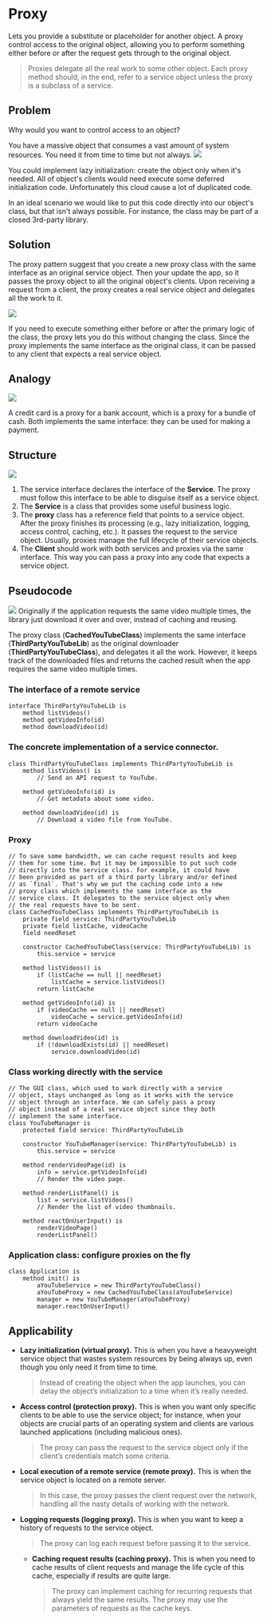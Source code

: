 # Proxy

Lets you provide a substitute or placeholder for another object. A proxy control access
to the original object, allowing you to perform something either before or after the request gets through to the original object.

> Proxies delegate all the real work to some other object. Each proxy method should, in the end, refer to a service object 
    unless the proxy is a subclass of a service.

## Problem
Why would you want to control access to an object? 

You have a massive object that consumes a vast amount of system resources. You need it from time to time but not always.
![](/img/proxy/proxy1.png)

You could implement lazy initialization: create the object only when it's needed. All of object's clients would need 
execute some deferred initialization code. Unfortunately this cloud cause a lot of duplicated code.

In an ideal scenario we would like to put this code directly into our object's class, but that isn't always possible. 
For instance, the class may be part of a closed 3rd-party library.

## Solution

The proxy pattern suggest that you create a new proxy class with the same interface as an original service object.
Then your update the app, so it passes the proxy object to all the original object's clients. 
Upon receiving a request from a client, the proxy creates a real service object and delegates all the work to it.

![](/img/proxy/proxy2.png)

If you need to execute something either before or after the primary logic of the class, 
the proxy lets you do this without changing the class. Since the proxy implements the same interface as the original class, 
it can be passed to any client that expects a real service object.

## Analogy

![](/img/proxy/proxy3.png)

A credit card is a proxy for a bank account, which is a proxy for a bundle of cash. Both implements the same interface: 
they can be used for making a payment. 

## Structure
![](/img/proxy/proxy4.png)

1. The service interface declares the interface of the **Service**. The proxy must follow this interface to be able to disguise 
itself as a service object.
2. The **Service** is a class that provides some useful business logic.
3. The **proxy** class has a reference field that points to a service object. After the proxy finishes its processing 
(e.g., lazy initialization, logging, access control, caching, etc.). It passes the request to the service object.
Usually, proxies manage the full lifecycle of their service objects.
4. The **Client** should work with both services and proxies via the same interface. This way you can pass a proxy into any 
code that expects a service object.

## Pseudocode
![](/img/proxy/proxy5.png)
Originally if the application requests the same video multiple times, the library just download it over and over, 
instead of caching and reusing.

The proxy class (**CachedYouTubeClass**) implements the same interface (**ThirdPartyYouTubeLib**) as the original downloader 
(**ThirdPartyYouTubeClass**), and delegates it all the work. However, it keeps track of the downloaded files and returns 
the cached result when the app requires the same video multiple times.

### The interface of a remote service
```
interface ThirdPartyYouTubeLib is
    method listVideos()
    method getVideoInfo(id)
    method downloadVideo(id)
```
### The concrete implementation of a service connector.
```
class ThirdPartyYouTubeClass implements ThirdPartyYouTubeLib is
    method listVideos() is
        // Send an API request to YouTube.

    method getVideoInfo(id) is
        // Get metadata about some video.

    method downloadVideo(id) is
        // Download a video file from YouTube.
```
### Proxy
```
// To save some bandwidth, we can cache request results and keep
// them for some time. But it may be impossible to put such code
// directly into the service class. For example, it could have
// been provided as part of a third party library and/or defined
// as `final`. That's why we put the caching code into a new
// proxy class which implements the same interface as the
// service class. It delegates to the service object only when
// the real requests have to be sent.
class CachedYouTubeClass implements ThirdPartyYouTubeLib is
    private field service: ThirdPartyYouTubeLib
    private field listCache, videoCache
    field needReset

    constructor CachedYouTubeClass(service: ThirdPartyYouTubeLib) is
        this.service = service

    method listVideos() is
        if (listCache == null || needReset)
            listCache = service.listVideos()
        return listCache

    method getVideoInfo(id) is
        if (videoCache == null || needReset)
            videoCache = service.getVideoInfo(id)
        return videoCache

    method downloadVideo(id) is
        if (!downloadExists(id) || needReset)
            service.downloadVideo(id)
```
### Class working directly with the service
```
// The GUI class, which used to work directly with a service
// object, stays unchanged as long as it works with the service
// object through an interface. We can safely pass a proxy
// object instead of a real service object since they both
// implement the same interface.
class YouTubeManager is
    protected field service: ThirdPartyYouTubeLib

    constructor YouTubeManager(service: ThirdPartyYouTubeLib) is
        this.service = service

    method renderVideoPage(id) is
        info = service.getVideoInfo(id)
        // Render the video page.

    method renderListPanel() is
        list = service.listVideos()
        // Render the list of video thumbnails.

    method reactOnUserInput() is
        renderVideoPage()
        renderListPanel()
```
### Application class: configure proxies on the fly
```
class Application is
    method init() is
        aYouTubeService = new ThirdPartyYouTubeClass()
        aYouTubeProxy = new CachedYouTubeClass(aYouTubeService)
        manager = new YouTubeManager(aYouTubeProxy)
        manager.reactOnUserInput()
```

## Applicability

- **Lazy initialization (virtual proxy).** This is when you have a heavyweight service object that wastes system resources 
by being always up, even though you only need it from time to time.

    > Instead of creating the object when the app launches, you can delay the object’s initialization to a time when it’s really needed.

- **Access control (protection proxy).** This is when you want only specific clients to be able to use the service object; 
for instance, when your objects are crucial parts of an operating system and clients are various launched applications 
(including malicious ones).

    > The proxy can pass the request to the service object only if the client’s credentials match some criteria.

- **Local execution of a remote service (remote proxy).** This is when the service object is located on a remote server.

    > In this case, the proxy passes the client request over the network, handling all the nasty details of working with the network.

- **Logging requests (logging proxy).** This is when you want to keep a history of requests to the service object.

     > The proxy can log each request before passing it to the service.

  - **Caching request results (caching proxy).** This is when you need to cache results of client requests and manage 
  the life cycle of this cache, especially if results are quite large.

       > The proxy can implement caching for recurring requests that always yield the same results. 
       The proxy may use the parameters of requests as the cache keys.